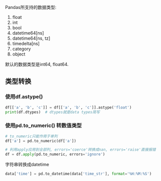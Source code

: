  Pandas所支持的数据类型:

1. float
2. int
3. bool
4. datetime64[ns]
5. datetime64[ns, tz]
6. timedelta[ns]
7. category
8. object

默认的数据类型是int64, float64. 

##  类型转换

### 使用df.astype()

```python
df[['a', 'b', 'c']] = df[['a', 'b', 'c']].astype('float')
print(df.dtypes)  # dtypes就是data types简写
```

###  使用pd.to_numeric() 转数值类型

```python
# to_numeric只能作用于单列
df['a'] = pd.to_numeric(df['a'])

# 利用apply应用到全部列, errors='coerce'转换成nan, errors='raise'直接报错
df = df.apply(pd.to_numeric, errors='ignore')
```

字符串转换成datetime

```python
data['time'] = pd.to_datetime(data['time_str'], format='%H:%M:%S')
```

